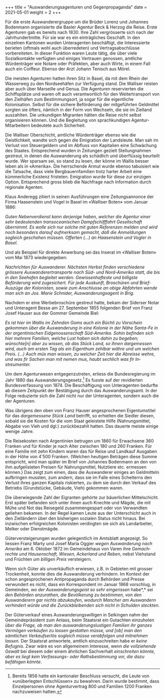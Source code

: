 +++
title = "Auswanderungsagenturen und Gegenpropaganda"
date = 2021-05-01
weight = 2
+++

Für die erste Auswanderergruppe um die Brüder Lorenz und Johannes Bodenmann organisierte die Basler Agentur Beck & Herzog die Reise. Erste Agenturen gab es bereits nach 1830. Ihre Zahl vergrösserte sich nach der Jahrhundertmitte. Für sie war es ein einträgliches Geschäft. In den einzelnen Kantonen wurden Unteragenten beschäftigt, die Interessierte berieten (oftmals wohl auch überredeten) und Vertragsabschlüsse vorbereiteten. In dieser Funktion waren Leute tätig, die über viele Sozialkontakte verfügten und einiges Vertrauen genossen, amtliche Würdenträger wie Notare oder Präfekten, aber auch Wirte, in einem Fall auch ein Coiffeur. Ebenso der Arzt Johann Tenisch aus Mörel.

Die meisten Agenturen hatten ihren Sitz in Basel, da mit dem Rhein der Wasserweg zu den Nordseehäfen zur Verfügung stand. Die Walliser reisten aber auch über Marseille und Genua. Die Agenturen reservierten die Schiffsplätze und waren oft auch verantwortlich für den Weitertransport von den Zielhäfen zum Bestimmungsort, ja sogar für die eigentliche Kolonisation. Selbst für die sichere Beförderung der mitgeführten Geldmittel sorgten sie öfters, nämlich in der Form von Wechseln, die sie im Zielland auszahlten. Die unkundigen Migranten hätten die Reise nicht selbst organisieren können. Und die Begleitung von sprachkundigen Agentur-Mitarbeitern bedeutete auch Sicherheit.

Die Walliser Oberschicht, amtliche Würdenträger ebenso wie die Geistlichkeit, wandte sich gegen die Emigration der Landsleute. Man sah im Verlust von Steuergeldern und im Abfluss von Kapitalien eine Schwächung des Staates. Entsprechend wurden in Zeitungen gezielt Stellungnahmen gestreut, in denen die Auswanderung als schädlich und überflüssig beurteilt wurde. Wer sparsam sei, so stand zu lesen, der könne im Wallis besser leben als in «Amerika». Die herrschende Armut wurde ebenso tabuisiert wie die Tatsache, dass viele Bergbauernfamilien trotz harter Arbeit eine kümmerliche Existenz fristeten. Emigration wurde für diese zur einzigen Option. Entsprechend gross blieb die Nachfrage nach Information durch regionale Agenten.

Klaus Anderegg zitiert in seinen Ausführungen eine Zeitungsannonce der Firma Haasenstein und Vogel in Basel im «Walliser Boten» vom Januar 1886:

*Guten Nebenverdienst kann derjenige haben, welcher die Agentur einer sehr bedeutenden transoceanischen Dampfschifffahrt Gesellschaft übernimmt. Es wolle sich nur solche mit guten Referenzen melden und wird noch besonders darauf aufmerksam gemacht, daß die Anmeldungen sogleich geschehen müssen. Offerten (\...) an Haasenstein und Vogler in Basel.*

Und als Beispiel für direkte Anwerbung sei das Inserat im «Wal­liser Boten» vom Mai 1873 wiedergegeben:

*Nachrichten für Auswanderer. Nächsten Herbst finden verschiedene grössere Auswanderertransporte nach Süd- und Nord-Amerika statt, die bis in den Seehafen begleitet werden. Gewissenhafteste und billigste Beförderung wird zugesichert. Für jede Auskunft, Broschüren und Brief-Auszüge der Kolonisten, sowie zum Anschlusse an obige Abfahrten wende man sich an Jos. Marie Schnider, Auswanderungsagent in Brig.*

Nachdem er eine Werbebroschüre gestreut hatte, bekam der Siderser Notar und Unteragent Besse am 27. September 1855 folgenden Brief von Franz Josef Hauser aus der Gommer Gemeinde Biel:

*Es ist hier im Wallis im Zehnden Goms auch ein Büchli zu Vorschein gekommen über die Auswanderung in eine Kolonie in der Nähe Santa-Fe in der argentinischen Eidgenossen­schaft Süd-Amerika. Sohin befinden sich hier mehrere Familien, wel­che Lust haben sich da­hin zu begeben; wünschte\[n\] aber zu wissen, ob das Stück Land, so ihnen dargemessen wird, auch am ersten Tag als ein Eigenthum zehlbar währe und um welchen Preis. (\...) Auch müs man wissen, zu welcher Zeit hier die Abreisse wehre, und was fir Sachen man mit nemen mus, haubt sechlich was fir In­streumenter.*

Um dem Agenturwesen entgegenzutreten, erliess die Bundesregierung im Jahr 1880 das Auswanderungsgesetz.[^1] Es fusste auf der revidierten Bundesverfassung von 1874. Die Beschäftigung von Unteragenten bedurfte ab diesem Zeitpunkt der Bestätigung durch das Auswanderungsamt. In der Folge reduzierte sich die Zahl nicht nur der Unteragenten, sondern auch die der Agenturen.

Was übrigens den oben von Franz Hauser angesprochenen Eigentumstitel für das *dargemessene Stück Land* betrifft, so erhielten die Siedler diesen, sobald sie die Kosten für die vom Staat geleistete Hilfe (Nahrungsmittel, Abgabe von Vieh und dgl.) zurückbezahlt hatten. Das dauerte meiste einige wenige Jahre.

Die Reisekosten nach Argentinien betrugen um 1860 für Erwachsene 360 Franken und für Kinder je nach Alter zwischen 180 und 260 Franken. Für eine Familie mit zehn Kindern waren das für Reise und Landkauf Ausgaben in der Höhe von 4'500 Franken. (Welchen heutigen Beträgen diese Summe entspricht, wird man später im Brief von Johannes Bodenmann an den von ihm aufgelisteten Preisen für Nahrungsmittel, Nutztiere etc. ermessen können.) Das zeigt zum einen, dass die Auswanderer einiges an Geldmitteln aufbringen mussten, zum andern, dass sie im Falle eines Scheiterns den Verlust ihres ganzen Kapitals riskierten, zu dem sie durch den Verkauf des Betriebs (Grundstücke, Gebäude, Vieh) gekommen waren.

Die überwiegende Zahl der Eigranten gehörte zur bäuerlichen Mittelschicht. Erst später befanden sich unter ihnen auch Knechte und Mägde, die mit Mühe und Not das Reisegeld zusammengespart oder von Verwandten geliehen bekamen. In der Regel kamen Leute aus der Unterschicht auch in den Zielländern über den bisherigen sozialen Status nicht hinaus. Bei inzwischen erfolgreichen Kolonisten verdingten sie sich als Landarbeiter, Melker oder Dienstmägde.

Güterversteigerungen wurden gelegentlich im Amtsblatt angezeigt. So liessen Franz Marty und Josef Maria Oggier *wegen Aus­wanderung nach Amerika* am 6. Oktober 1872 im Gemeindehaus von Varen ihre *Ge­mach­rechte und Hausenschaft, Wiesen, Ackerland und Reben*, nebst Viehstand und Früch­ten *um billigen Preis* versteigern.

Wenn sich Güter als unverkäuflich erwiesen, z.B. in Gebieten mit grosser Trockenheit, konnte dies die Auswanderung verhindern. Im Kontext der schon angesprochenen Antipropaganda durch Behörden und Presse verwundert es nicht, dass ein Korrespondent im Januar 1868 vorschlug, in Gemeinden, *wo der Auswanderungsgeist so sehr einge­rissen* habe*,* sei *den Behörden anzu­rathen, die Bevölkerung zu bestim­men, von den Auswanderern gar nichts abzu­kaufen, wodurch Mancher am Auswandern verhindert würde und die Zurückblei­ben­den sich nicht in Schulden steckten*.

Der Güterverkauf eines Auswanderungswilligen in Selkingen nahm der Gemeindepräsident zum Anlass, beim Staatsrat ein Gutachten einzuholen *über die Frage, ob man den auswanderungslustigen Familien ihr ganzes Vermögen verkau­fen zu lassen gestatten müsse, und \[ob\] man den sämtlichen Verkaufserlös sogleich müsse verabfolgen und mitnehmen lassen.* Der Staatsrat antwortete, amtlich einzuschreiten habe er *keine Befugnis.* Zwar wäre es von allgemeinem Interesse, wenn *die vollziehende Gewalt* bei diesem oder einem ähnlichen Sachverhalt *einschreiten könnte, aber es liegt kein Verfassungs- oder Rathsbestimmung vor, die dazu befähi­gen könnte*.

[^1]: Bereits 1856 hatte ein kantonaler Beschluss versucht, die Leute von «unüberlegten Entschlüssen» zu bewahren. Darin wurde bestimmt, dass Einzelpersonen ohne Agenturvertrag 800 und Familien 1200 Franken nachzuweisen hatten.

